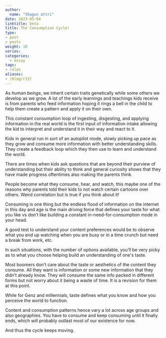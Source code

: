 ```yaml
---
author:
  name: "Shagun attri"
date: 2023-05-04
linktitle: beta
title: The Consumption Cycle!
type:
- post
- posts
weight: 10
series:
categories:
  - essay
tags:
- roles
aliases:
- /blog/r13/
---
```


As *human beings*, we inherit certain traits genetically while some others we develop as we grow. A lot of the early learnings and teachings kids receive is from parents who feed information hoping it rings a bell in the child to help them create a pattern and apply it on their own.

This constant consumption loop of ingesting, disgesting, and applying information in the real world is the first input of information intake allowing the kid to interpret and understand it in their way and react to it.

Kids in general run in sort of an autopilot mode, slowly picking up pace as they grow and consume more information with better understanding skills. They create a feedback loop which they then use to learn and understand the world.

There are times when kids ask questions that are beyond their purview of understanding but their ability to think and general curiosity shows that they have made progress oftentimes also making the parents think.

People become what they consume, hear, and watch, this maybe one of the reasons why parents told their kids to not watch certain cartoons over others. Weird correlation but is true if you think about it!

Consuming is one thing but the endless flood of information on the internet in this day and age is the main driving force that defines your taste for what you like vs don’t like building a constant in-need-for-consumption mode in your head.

A good test to understand your content preferences would be to observe what you end up watching when you are busy or in a time crunch but need a break from work, etc.

In such situations, with the number of options available, you’ll be very picky as to what you choose helping build an understanding of one's taste.

Most boomers don’t care about the taste or aesthetics of the content they consume. All they want is information or some new information that they didn’t already know. They will consume the same info packed in different forms but not worry about it being a waste of time. It is a revision for them at this point.

While for Genz and millennials, taste defines what you know and how you perceive the world to function.

Content and consumption patterns hence vary a lot across age groups and also geographies. You have to consume and keep consuming until it finally ends, which will probably outlast most of our existence for now.

And thus the cycle keeps moving.